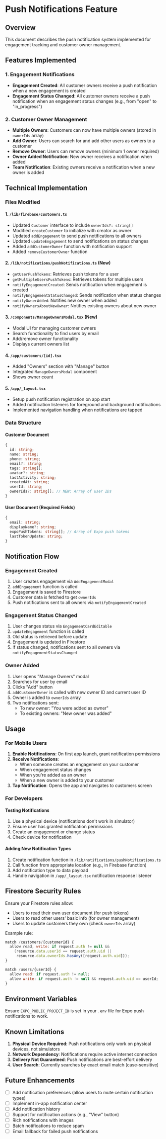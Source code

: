 # Push Notifications Feature

## Overview
This document describes the push notification system implemented for engagement tracking and customer owner management.

## Features Implemented

### 1. Engagement Notifications
- **Engagement Created**: All customer owners receive a push notification when a new engagement is created
- **Engagement Status Changed**: All customer owners receive a push notification when an engagement status changes (e.g., from "open" to "in_progress")

### 2. Customer Owner Management
- **Multiple Owners**: Customers can now have multiple owners (stored in `ownerIds` array)
- **Add Owner**: Users can search for and add other users as owners to a customer
- **Remove Owner**: Users can remove owners (minimum 1 owner required)
- **Owner Added Notification**: New owner receives a notification when added
- **Team Notification**: Existing owners receive a notification when a new owner is added

## Technical Implementation

### Files Modified

#### 1. `/lib/firebase/customers.ts`
- Updated `Customer` interface to include `ownerIds?: string[]`
- Modified `createCustomer` to initialize with creator as owner
- Updated `addEngagement` to send push notifications to all owners
- Updated `updateEngagement` to send notifications on status changes
- Added `addCustomerOwner` function with notification support
- Added `removeCustomerOwner` function

#### 2. `/lib/notifications/pushNotifications.ts` (New)
- `getUserPushTokens`: Retrieves push tokens for a user
- `getMultipleUsersPushTokens`: Retrieves tokens for multiple users
- `notifyEngagementCreated`: Sends notification when engagement is created
- `notifyEngagementStatusChanged`: Sends notification when status changes
- `notifyOwnerAdded`: Notifies new owner when added
- `notifyOwnersAboutNewOwner`: Notifies existing owners about new owner

#### 3. `/components/ManageOwnersModal.tsx` (New)
- Modal UI for managing customer owners
- Search functionality to find users by email
- Add/remove owner functionality
- Displays current owners list

#### 4. `/app/customers/[id].tsx`
- Added "Owners" section with "Manage" button
- Integrated `ManageOwnersModal` component
- Shows owner count

#### 5. `/app/_layout.tsx`
- Setup push notification registration on app start
- Added notification listeners for foreground and background notifications
- Implemented navigation handling when notifications are tapped

### Data Structure

#### Customer Document
```typescript
{
  id: string;
  name: string;
  phone: string;
  email?: string;
  tags: string[];
  avatar?: string;
  lastActivity: string;
  createdAt: string;
  userId: string;
  ownerIds?: string[]; // NEW: Array of user IDs
}
```

#### User Document (Required Fields)
```typescript
{
  email: string;
  displayName?: string;
  expoPushTokens: string[]; // Array of Expo push tokens
  lastTokenUpdate: string;
}
```

## Notification Flow

### Engagement Created
1. User creates engagement via `AddEngagementModal`
2. `addEngagement` function is called
3. Engagement is saved to Firestore
4. Customer data is fetched to get `ownerIds`
5. Push notifications sent to all owners via `notifyEngagementCreated`

### Engagement Status Changed
1. User changes status via `EngagementCardEditable`
2. `updateEngagement` function is called
3. Old status is retrieved before update
4. Engagement is updated in Firestore
5. If status changed, notifications sent to all owners via `notifyEngagementStatusChanged`

### Owner Added
1. User opens "Manage Owners" modal
2. Searches for user by email
3. Clicks "Add" button
4. `addCustomerOwner` is called with new owner ID and current user ID
5. Owner is added to `ownerIds` array
6. Two notifications sent:
   - To new owner: "You were added as owner"
   - To existing owners: "New owner was added"

## Usage

### For Mobile Users
1. **Enable Notifications**: On first app launch, grant notification permissions
2. **Receive Notifications**: 
   - When someone creates an engagement on your customer
   - When engagement status changes
   - When you're added as an owner
   - When a new owner is added to your customer
3. **Tap Notification**: Opens the app and navigates to customers screen

### For Developers

#### Testing Notifications
1. Use a physical device (notifications don't work in simulator)
2. Ensure user has granted notification permissions
3. Create an engagement or change status
4. Check device for notification

#### Adding New Notification Types
1. Create notification function in `/lib/notifications/pushNotifications.ts`
2. Call function from appropriate location (e.g., in Firebase function)
3. Add notification type to data payload
4. Handle navigation in `/app/_layout.tsx` notification response listener

## Firestore Security Rules

Ensure your Firestore rules allow:
- Users to read their own user document (for push tokens)
- Users to read other users' basic info (for owner management)
- Users to update customers they own (check `ownerIds` array)

Example rule:
```javascript
match /customers/{customerId} {
  allow read, write: if request.auth != null && 
    (resource.data.userId == request.auth.uid || 
     resource.data.ownerIds.hasAny([request.auth.uid]));
}

match /users/{userId} {
  allow read: if request.auth != null;
  allow write: if request.auth != null && request.auth.uid == userId;
}
```

## Environment Variables

Ensure `EXPO_PUBLIC_PROJECT_ID` is set in your `.env` file for Expo push notifications to work.

## Known Limitations

1. **Physical Device Required**: Push notifications only work on physical devices, not simulators
2. **Network Dependency**: Notifications require active internet connection
3. **Delivery Not Guaranteed**: Push notifications are best-effort delivery
4. **User Search**: Currently searches by exact email match (case-sensitive)

## Future Enhancements

- [ ] Add notification preferences (allow users to mute certain notification types)
- [ ] Implement in-app notification center
- [ ] Add notification history
- [ ] Support for notification actions (e.g., "View" button)
- [ ] Rich notifications with images
- [ ] Batch notifications to reduce spam
- [ ] Email fallback for failed push notifications
